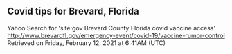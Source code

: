 ## Covid tips for Brevard, Florida

Yahoo Search for 'site:gov Brevard County Florida covid vaccine access'
http://www.brevardfl.gov/emergency-event/covid-19/vaccine-rumor-control
Retrieved on Friday, February 12, 2021 at 6:41AM (UTC)